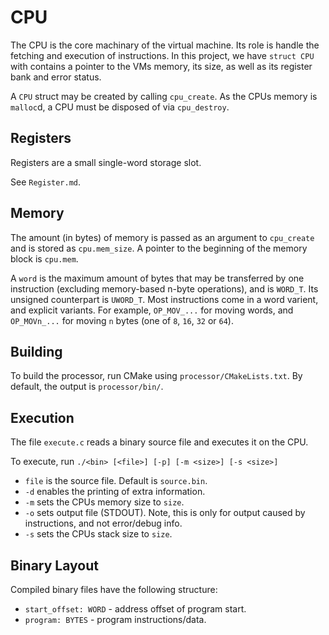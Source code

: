 # CPU

The CPU is the core machinary of the virtual machine. Its role is handle the fetching and execution of instructions.
In this project, we have `struct CPU` with contains a pointer to the VMs memory, its size, as well as its register bank and error status.

A `CPU` struct may be created by calling `cpu_create`. As the CPUs memory is `malloc`d, a CPU must be disposed of via `cpu_destroy`.

## Registers

Registers are a small single-word storage slot.

See `Register.md`.

## Memory

The amount (in bytes) of memory is passed as an argument to `cpu_create` and is stored as `cpu.mem_size`.
A pointer to the beginning of the memory block is `cpu.mem`.

A `word` is the maximum amount of bytes that may be transferred by one instruction (excluding memory-based n-byte operations), and is `WORD_T`. Its unsigned counterpart is `UWORD_T`. Most instructions come in a word varient, and explicit variants. For example, `OP_MOV_...` for moving words, and `OP_MOVn_...` for moving `n` bytes (one of `8`, `16`, `32` or `64`).

## Building
To build the processor, run CMake using `processor/CMakeLists.txt`.
By default, the output is `processor/bin/`.

## Execution

The file `execute.c` reads a binary source file and executes it on the CPU.

To execute, run `./<bin> [<file>] [-p] [-m <size>] [-s <size>]`
  - `file` is the source file. Default is `source.bin`.
  - `-d` enables the printing of extra information.
  - `-m` sets the CPUs memory size to `size`.
  - `-o` sets output file (STDOUT). Note, this is only for output caused by instructions, and not error/debug info.
  - `-s` sets the CPUs stack size to `size`.

## Binary Layout

Compiled binary files have the following structure:
- `start_offset: WORD` - address offset of program start.
- `program: BYTES` - program instructions/data.
